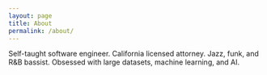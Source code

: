 ```yaml
---
layout: page
title: About
permalink: /about/
---
```


Self-taught software engineer. California licensed attorney. Jazz, funk, and R&B bassist. Obsessed with large datasets, machine learning, and AI.
